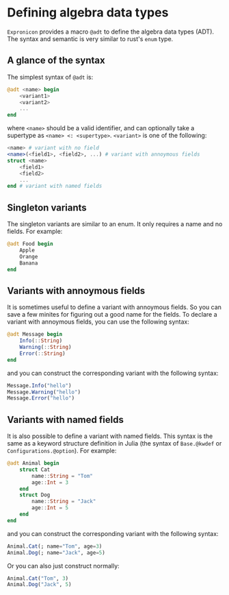 # Defining algebra data types

`Expronicon` provides a macro `@adt` to define the algebra data types (ADT).
The syntax and semantic is very similar to rust's `enum` type. 

## A glance of the syntax

The simplest syntax of `@adt` is:

```julia
@adt <name> begin
    <variant1>
    <variant2>
    ...
end
```

where `<name>` should be a valid identifier, and can optionally
take a supertype as `<name> <: <supertype>`. `<variant>` is one of the following:

```julia
<name> # variant with no field
<name>(<field1>, <field2>, ...) # variant with annoymous fields
struct <name>
    <field1>
    <field2>
    ...
end # variant with named fields
```

## Singleton variants

The singleton variants are similar to an enum. It only requires a name
and no fields. For example:

```julia
@adt Food begin
    Apple
    Orange
    Banana
end
```

## Variants with annoymous fields

It is sometimes useful to define a variant with annoymous fields.
So you can save a few minites for figuring out a good name for the fields.
To declare a variant with annoymous fields, you can use the following syntax:

```julia
@adt Message begin
    Info(::String)
    Warning(::String)
    Error(::String)
end
```

and you can construct the corresponding variant with the following syntax:

```julia
Message.Info("hello")
Message.Warning("hello")
Message.Error("hello")
```

## Variants with named fields

It is also possible to define a variant with named fields. This syntax
is the same as a keyword structure definition in Julia
(the syntax of `Base.@kwdef` or `Configurations.@option`). For example:

```julia
@adt Animal begin
    struct Cat
        name::String = "Tom"
        age::Int = 3
    end
    struct Dog
        name::String = "Jack"
        age::Int = 5
    end
end
```

and you can construct the corresponding variant with the following syntax:

```julia
Animal.Cat(; name="Tom", age=3)
Animal.Dog(; name="Jack", age=5)
```

Or you can also just construct normally:

```julia
Animal.Cat("Tom", 3)
Animal.Dog("Jack", 5)
```
